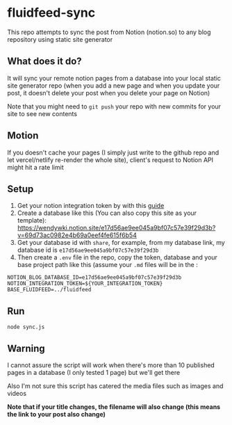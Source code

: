 # fluidfeed-sync
This repo attempts to sync the post from Notion (notion.so) to any blog repository using static site generator 

## What does it do?
It will sync your remote notion pages from a database into your local static site generator repo (when you add a new page and when you update your post, it doesn't delete your post when you delete your page on Notion)

Note that you might need to `git push` your repo with new commits for your site to see new contents

## Motion
If you doesn't cache your pages (I simply just write to the github repo and let vercel/netlify re-render the whole site), client's request to Notion API might hit a rate limit

## Setup
1. Get your notion integration token by with this [guide](https://www.notion.so/help/create-integrations-with-the-notion-api)
2. Create a database like this (You can also copy this site as your template): https://wendywki.notion.site/e17d56ae9ee045a9bf07c57e39f29d3b?v=69d73ac0982e4b69a0eef4fe615f6b54
3. Get your database id with `share`, for example, from my database link, my database id is `e17d56ae9ee045a9bf07c57e39f29d3b`
4. Then create a `.env` file in the repo, copy the token, database and your base project path like this (assume your `.md` files will be in the :

```
NOTION_BLOG_DATABASE_ID=e17d56ae9ee045a9bf07c57e39f29d3b
NOTION_INTEGRATION_TOKEN=${YOUR_INTEGRATION_TOKEN}
BASE_FLUIDFEED=../fluidfeed
```

## Run
```
node sync.js
```

## Warning
I cannot assure the script will work when there's more than 10 published pages in a database (I only tested 1 page) but we'll get there

Also I'm not sure this script has catered the media files such as images and videos

**Note that if your title changes, the filename will also change (this means the link to your post also change)**
